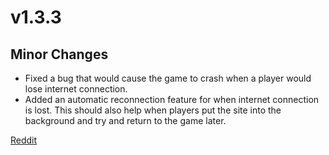 # v1.3.3

## Minor Changes

- Fixed a bug that would cause the game to crash when a player would lose internet connection.
- Added an automatic reconnection feature for when internet connection is lost. This should also help when players put the site into the background and try and return to the game later.

[Reddit]()
